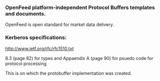 ### OpenFeed platform-independent Protocol Buffers templates and documents.

OpenFeed is open standard for market data delivery.

### Kerberos specifications:

http://www.ietf.org/rfc/rfc1510.txt

8.3 (page 82) for types and Appaendix A (page 90) for psuedo code for protocol processing

This is on which the protobuffer implementation was created.
